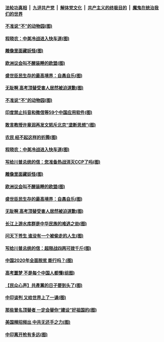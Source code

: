 ####  [法轮功真相](../../../../basic/blob/master/README.md?t=06301503) &nbsp;|&nbsp; [九评共产党](../../../../9ping.md/blob/master/README.md?t=06301503) &nbsp;|&nbsp; [解体党文化](../../../../jtdwh.md/blob/master/README.md?t=06301503)  &nbsp;|&nbsp; [共产主义的终极目的](../../../../gczydzjmd.md/blob/master/README.md?t=06301503) &nbsp;|&nbsp; [魔鬼在统治我们的世界](../../../../mgztzwmdsj.md/blob/master/README.md?t=06301503) 

#### [不准说“不”的动物园(图)](../pages/p4/938192.md?t=06301503) 

#### [程晓农：中美冷战进入快车道(图)](../pages/p4/938157.md?t=06301503) 

#### [雕像里面藏妖怪(图)](../pages/p4/937959.md?t=06301503) 

#### [欧洲议会叫不醒装睡的欧盟(图)](../pages/p4/938033.md?t=06301503) 

#### [盛世臣民生存的最高境界：自愚自乐(图)](../pages/p4/938023.md?t=06301503) 

#### [无耻啊 高考顶替受害人居然被迫道歉(图)](../pages/p4/938030.md?t=06301503) 

#### [不准说“不”的动物园(图)](../pages/p4/938192.md?t=06301503) 

#### [印度禁止抖音和微信等59个中国应用软件(图)](../pages/p4/938164.md?t=06301503) 

#### [敢言教授许章润再发文怒斥北京“垄断思想”(图)](../pages/p4/938162.md?t=06301503) 

#### [农民 经不起这样的折腾(图)](../pages/p4/938158.md?t=06301503) 

#### [程晓农：中美冷战进入快车道(图)](../pages/p4/938157.md?t=06301503) 

#### [写给川普总统的信：您准备热战消灭CCP了吗(图)](../pages/p4/938153.md?t=06301503) 

#### [雕像里面藏妖怪(图)](../pages/p4/937959.md?t=06301503) 

#### [欧洲议会叫不醒装睡的欧盟(图)](../pages/p4/938033.md?t=06301503) 

#### [盛世臣民生存的最高境界：自愚自乐(图)](../pages/p4/938023.md?t=06301503) 

#### [无耻啊 高考顶替受害人居然被迫道歉(图)](../pages/p4/938030.md?t=06301503) 

#### [长江上游水库群是中华民族的难逃之劫(图)](../pages/p4/938022.md?t=06301503) 

#### [问天下苍生 谁没有一个被偷走的人生(图)](../pages/p4/938026.md?t=06301503) 

#### [写给川普总统的信：超限战四两可拨千斤(图)](../pages/p4/938021.md?t=06301503) 

#### [中国2020年全面脱贫 能行吗？(图)](../pages/p4/937928.md?t=06301503) 

#### [高考噩梦 不是每个中国人都懂(组图)](../pages/p4/937927.md?t=06301503) 

#### [【民众心声】共產黨的日子要到头了(图)](../pages/p4/937474.md?t=06301503) 

#### [中印谈判 又给世界上了一课(图)](../pages/p4/937868.md?t=06301503) 

#### [那些冒名顶替者 一定会替你“建设”好祖国的(图)](../pages/p4/937925.md?t=06301503) 

#### [美国辣招频出 中共无还手之力(图)](../pages/p4/937916.md?t=06301503) 

#### [中印离开枪有多远(图)](../pages/p4/937913.md?t=06301503) 

